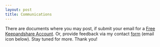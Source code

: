 ```yaml
---
layout: post
title: Communications
---
```


There are documents where you may post, if submit your email for a [Free Keepandshare Account](https://www.keepandshare.com/business/registration.php?form=email&pb=y). Or, provide feedback via my contact [form](https://www.doneasy1.com/contact/#footer-icons) (email icon below). Stay tuned for more. Thank you!